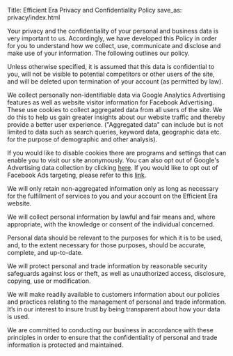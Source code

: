 Title: Efficient Era Privacy and Confidentiality Policy
save_as: privacy/index.html

Your privacy and the confidentiality of your personal and business data is very important to us. Accordingly, we have developed this Policy in order for you to understand how we collect, use, communicate and disclose and make use of your information. The following outlines our policy.

Unless otherwise specified, it is assumed that this data is confidential to you, will not be visible to potential competitors or other users of the site, and will be deleted upon termination of your account (as permitted by law).

We collect personally non-identifiable data via Google Analytics Advertising features as well as website visitor information for Facebook Advertising. These use cookies to collect aggregated data from all users of the site. We do this to help us gain greater insights about our website traffic and thereby provide a better user experience. ("Aggregated data" can include but is not limited to data such as search queries, keyword data, geographic data etc. for the purpose of demographic and other analysis).

If you would like to disable cookies there are programs and settings that can enable you to visit our site anonymously. You can also opt out of Google's Advertising data collection by clicking [here](https://tools.google.com/dlpage/gaoptout/). If you would like to opt out of Facebook Ads targeting, please refer to this [link](https://www.facebook.com/help/568137493302217).

We will only retain non-aggregated information only as long as necessary for the fulfillment of services to you and your account on the Efficient Era website.

We will collect personal information by lawful and fair means and, where appropriate, with the knowledge or consent of the individual concerned.

Personal data should be relevant to the purposes for which it is to be used, and, to the extent necessary for those purposes, should be accurate, complete, and up-to-date.

We will protect personal and trade information by reasonable security safeguards against loss or theft, as well as unauthorized access, disclosure, copying, use or modification.

We will make readily available to customers information about our policies and practices relating to the management of personal and trade information. It’s in our interest to insure trust by being transparent about how your data is used.

We are committed to conducting our business in accordance with these principles in order to ensure that the confidentiality of personal and trade information is protected and maintained.